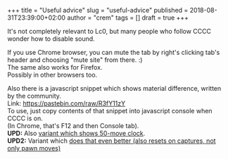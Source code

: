 +++
title = "Useful advice"
slug = "useful-advice"
published = 2018-08-31T23:39:00+02:00
author = "crem"
tags = []
draft = true
+++

It's not completely relevant to Lc0, but many people who follow CCCC wonder
how to disable sound.  
  
If you use Chrome browser, you can mute the tab by right's clicking tab's
header and choosing "mute site" from there. :)  
The same also works for Firefox.  
Possibly in other browsers too.  
  
  
Also there is a javascript snippet which shows material difference, written by
the community.  
Link: <https://pastebin.com/raw/R3fY11zY>  
To use, just copy contents of that snippet into javascript console when CCCC
is on.  
(In Chrome, that's F12 and then Console tab).  
 **UPD:** Also [variant which shows 50-move
clock](https://gist.githubusercontent.com/kostya/1f5c9ee3e814d0ddc8d7dc15f64c2f57/raw/237bcfc5b406e50e869604c58863edb6c96808f1/gistfile1.txt).  
 **UPD2:** Variant which [does that even better (also resets on captures, not
only pawn
moves)](https://gist.github.com/kostya/1f5c9ee3e814d0ddc8d7dc15f64c2f57)  
[](https://www.blogger.com/)
